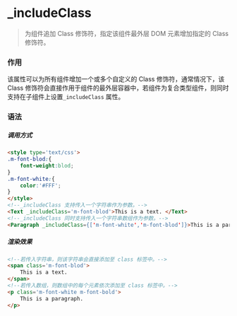 # _includeClass
> 为组件追加 Class 修饰符，指定该组件最外层 DOM 元素增加指定的 Class 修饰符。

### 作用
该属性可以为所有组件增加一个或多个自定义的 Class 修饰符，通常情况下，该 Class 修饰符会直接作用于组件的最外层容器中，若组件为复合类型组件，则同时支持在子组件上设置`_includeClass` 属性。
 
### 语法
##### 调用方式
``` html
<style type='text/css'>
.m-font-blod:{
    font-weight:blod;
}
.m-font-white:{
    color:'#FFF';
}
</style>
<!--_includeClass 支持传入一个字符串作为参数。-->
<Text _includeClass='m-font-blod'>This is a text. </Text>
<!--_includeClass 同时支持传入一个字符串数组作为参数。-->
<Paragraph _includeClass={['m-font-white','m-font-blod']}>This is a paragraph.</Paragraph>
```

##### 渲染效果
``` html
<!--若传入字符串，则该字符串会直接添加至 class 标签中。-->
<span class='m-font-blod'>
    This is a text.
</span>
<!--若传入数组，则数组中的每个元素依次添加至 class 标签中。-->
<p class='m-font-white m-font-bold'>
    This is a paragraph.
</p>
```